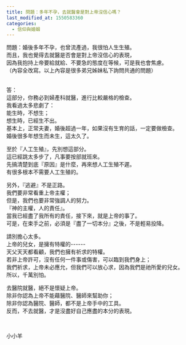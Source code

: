 ```yaml
---
title: 問題：多年不孕，去就醫會是對上帝沒信心嗎？
last_modified_at: 1550583360
categories:
  - 信仰與婚姻
---
```


<p>問題：婚後多年不孕，也曾流產過，我很怕人生生殖。<br>
而且，我也覺得去就醫是否會是對上帝沒信心的表現，<br>
因為我抱持上帝要給就給、不要急的態度在等候，可是我也會焦慮。<br>
（內容全改寫。以上內容是很多弟兄姊妹私下詢問共通的問題）</p>

<p><br>
答：<br>
這部分，你務必到婦產科就醫，進行比較嚴格的檢查。&nbsp;<br>
我看過太多悲劇了：&nbsp;<br>
能生時，不想生；<br>
想生時，已經生不出。&nbsp;<br>
基本上，正常夫妻，婚後超過一年，如果沒有生育的話，一定要做檢查。&nbsp;<br>
婚後很多年想生而未生，這太久了。&nbsp;</p>

<p>至於『人工生殖』，先別想這部分。&nbsp;<br>
這已經跳太多步了，凡事要按部就班來。&nbsp;<br>
先搞清楚到底『原因』是什麼，再來想人工生殖不遲。&nbsp;<br>
有很多根本不需要人工生殖的。&nbsp;</p>

<p>另外，『逃避』不是正路。&nbsp;<br>
我們要非常看重上帝主權；<br>
但是，我們也要非常強調人的努力。&nbsp;<br>
『神的主權，人的責任』。&nbsp;<br>
當我已經盡了我所有的責任，接下來，就是上帝的事了。&nbsp;<br>
可是，在束手之前，必須是『盡了一切本分』之後，不是輕易投降。</p>

<p>請別擔心太多。&nbsp;<br>
上帝的兒女，是擁有特權的------<br>
天父天天都看顧，我們也擁有祈求的特權。<br>
若非上帝許可，沒有任何一件事或傷害，可以臨到我們身上；<br>
我們祈求，上帝未必應允，但我們可以放心求，因為我們是祂所愛的兒女。<br>
所以，千萬別怕。&nbsp;</p>

<p>去醫院就醫，絕不是懷疑上帝。&nbsp;<br>
除非你認為上帝不能藉醫院、醫師來幫助你；<br>
除非你認為醫院、醫師，都不是上帝手中的工具。&nbsp;<br>
反而，不去就醫，才是沒盡好自己應盡的本分的表現。</p>

<p>&nbsp;</p>

<p>小小羊</p>

